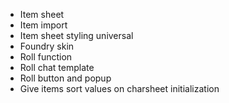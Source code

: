 - Item sheet
- Item import
- Item sheet styling universal
- Foundry skin
- Roll function
- Roll chat template
- Roll button and popup
- Give items sort values on charsheet initialization
